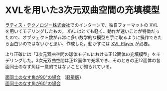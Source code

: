 # XVLを用いた3次元双曲空間の充填模型

[ラティス・テクノロジー株式会社](https://www.lattice.co.jp/)でのインターンで、独自フォーマットの XVL を用いてモデリングしたもの。 XVL はとても軽く、動作が速いことが特徴だったので、オブジェクト数が非常に多い数学的な模型を手に取るように操作できたら面白いのではないかと思い、作成した。動かすには [XVL Player](https://www.lattice.co.jp/download/xvl-player/) が必要。
  
より正確には「3次元双曲空間の球体モデルにおける正12面体の充填模型」をモデリングした。3次元双曲空間は正12面体で充填でき、そのときの正12面体の各面同士のなす角は一意的ではないことが知られている。
  
[面同士のなす角が90°の場合](https://drive.google.com/u/1/uc?id=0B2tz_MyG7hkeT1hOUzlId0s5VEU&export=download)
（[軽量版](https://drive.google.com/u/1/uc?id=0B2tz_MyG7hkeeFZiYkt4T2luSms&export=download)）  
[面同士のなす角が60°の場合](https://drive.google.com/u/1/uc?id=0B2tz_MyG7hkebFVrNkxhZ2N2TFk&export=download)  
